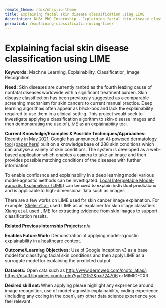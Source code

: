 ```yaml
---
remote_theme: nhsx/nhsx-io-theme
title: Explaining facial skin disease classification using LIME
description: NHSX PhD Internship - Explaining facial skin disease classification using LIME
permalink: /explaining-classification-using-lime/
---
```


# Explaining facial skin disease classification using LIME

**Keywords:**  Machine Learning, Explainability, Classification, Image Recognition

**Need:**  Skin diseases are currently ranked as the fourth leading cause of nonfatal diseases worldwide with a significant treatment burden.  Skin disease classification has been previously suggested as a comparable screening mechanism for skin cancers to current manual practice.  Deep learning algorithms often appear as black-box and lack the explainability required to use them in a clinical setting.  This project would seek to investigate applying a classification algorithm to skin-disease images and then demonstrating the use of LIME as an explainability tool. 

**Current Knowledge/Examples & Possible Techniques/Approaches:** Recently in May 2021, Google has announced an [AI-powered dermatology tool](https://blog.google/technology/health/ai-dermatology-preview-io-2021/) ([paper here](https://www.nature.com/articles/s41591-020-0842-3?proof=tr)) built on a knowledge base of 288 skin conditions which can analyse a variety of skin conditions.  The system is developed as a web-based application which enables a camera to take an image and then provides possible matching conditions of the diseases with further information. 

To enable confidence and explainability in a deep learning model various model-agnostic methods can be investigated.  [Local Interpretable Model-agnostic Explanations (LIME)](https://arxiv.org/abs/1602.04938) can be used to explain individual predictions and is applicable to high-dimensional data such as images.  

There are a few works on LIME used for skin cancer image explanation. For example, [Stieler et al.](https://openaccess.thecvf.com/content/CVPR2021W/ISIC/html/Stieler_Towards_Domain-Specific_Explainable_AI_Model_Interpretation_of_a_Skin_Image_CVPRW_2021_paper.html) used LIME as an explainer for skin image classifiers. [Xiang et al.](https://www.ncbi.nlm.nih.gov/pmc/articles/PMC7153112/) used LIME for extracting evidence from skin images to support classification results.

**Related Previous Internship Projects:** n/a

**Enables Future Work:** Demonstration of applying model-agnostic explainability in a healthcare context.

**Outcome/Learning Objectives:** Use of Google Inception v3 as a base model for classifying facial skin conditions and then apply LIME as a surrogate model for explaining the predicted output.    

**Datasets:** Open data such as http://www.dermweb.com/photo_atlas/; https://nsufl.libguides.com/c.php?g=112152&p=724706 or MIMIC-CXR

**Desired skill set:**  When applying please highlight any experience around image recognition, use of model-agnostic explainability, coding experience (including any coding in the open), any other data science experience you feel relevant. 